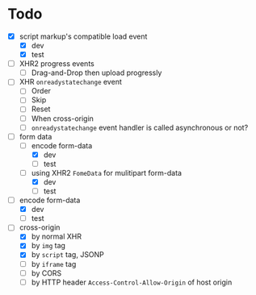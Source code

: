 # Todo

- [x] script markup's compatible load event
	- [x] dev
	- [x] test
- [ ] XHR2 progress events
	- [ ] Drag-and-Drop then upload progressly
- [ ] XHR `onreadystatechange` event
	- [ ] Order
	- [ ] Skip
	- [ ] Reset
	- [ ] When cross-origin
	- [ ] `onreadystatechange` event handler is called asynchronous or not?
- [ ] form data
	- [ ] encode form-data
		- [x] dev
		- [ ] test
	- [ ] using XHR2 `FomeData` for mulitipart form-data
		- [x] dev
		- [ ] test
- [ ] encode form-data
	- [x] dev
	- [ ] test
- [ ] cross-origin
	- [x] by normal XHR
	- [x] by `img` tag
	- [x] by `script` tag, JSONP
	- [ ] by `iframe` tag
	- [ ] by CORS
	- [ ] by HTTP header `Access-Control-Allow-Origin` of host origin

